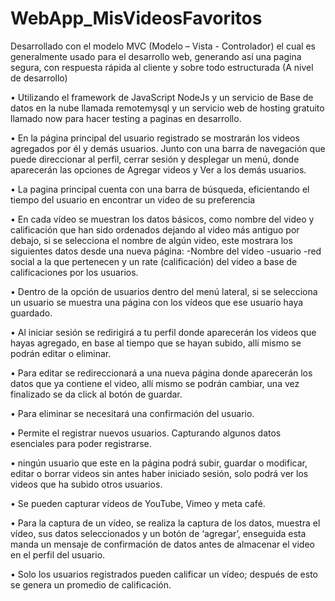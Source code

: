 # WebApp_MisVideosFavoritos
Desarrollado con el modelo MVC (Modelo – Vista - Controlador) el cual es generalmente usado para el desarrollo web,
generando así una pagina segura, con respuesta rápida al cliente y sobre todo estructurada (A nivel de desarrollo)

•	Utilizando el framework de JavaScript NodeJs y un servicio de Base de datos en la nube llamada remotemysql y un 
servicio web de hosting gratuito llamado now para hacer testing a paginas en desarrollo.

•	En la página principal del usuario registrado se mostrarán los videos agregados por él y demás usuarios. Junto 
con una barra de navegación que puede direccionar al perfil, cerrar sesión y desplegar un menú, donde aparecerán 
las opciones de Agregar videos y Ver a los demás usuarios.

•	La pagina principal cuenta con una barra de búsqueda, eficientando el tiempo del usuario en encontrar un video de su preferencia

•	En cada vídeo se muestran los datos básicos, como nombre del video y calificación que han sido ordenados dejando 
al video más antiguo por debajo, si se selecciona el nombre de algún video, este mostrara los siguientes datos desde 
una nueva página: -Nombre del vídeo -usuario -red social a la que pertenecen y un rate (calificación) del video a base de calificaciones por los usuarios.

•	Dentro de la opción de usuarios dentro del menú lateral, si se selecciona un usuario se muestra una página con los vídeos que ese usuario haya guardado.

•	Al iniciar sesión se redirigirá a tu perfil donde aparecerán los videos que hayas agregado, en base al tiempo que 
se hayan subido, allí mismo se podrán editar o eliminar. 

•	Para editar se redireccionará a una nueva página donde aparecerán los datos que ya contiene el video, allí mismo 
se podrán cambiar, una vez finalizado se da click al botón de guardar.

•	Para eliminar se necesitará una confirmación del usuario.

•	Permite el registrar nuevos usuarios. Capturando algunos datos esenciales para poder registrarse.

•	ningún usuario que este en la página podrá subir, guardar o modificar, editar o borrar videos sin antes haber iniciado sesión,
solo podrá ver los videos que ha subido otros usuarios.

•	Se pueden capturar vídeos de YouTube, Vimeo y meta café.

•	Para la captura de un vídeo, se realiza la captura de los datos, muestra el vídeo, sus datos seleccionados y un botón de ‘agregar’,
enseguida esta manda un mensaje de confirmación de datos antes de almacenar el video en el perfil del usuario.

•	Solo los usuarios registrados pueden calificar un vídeo; después de esto se genera un promedio de calificación.
